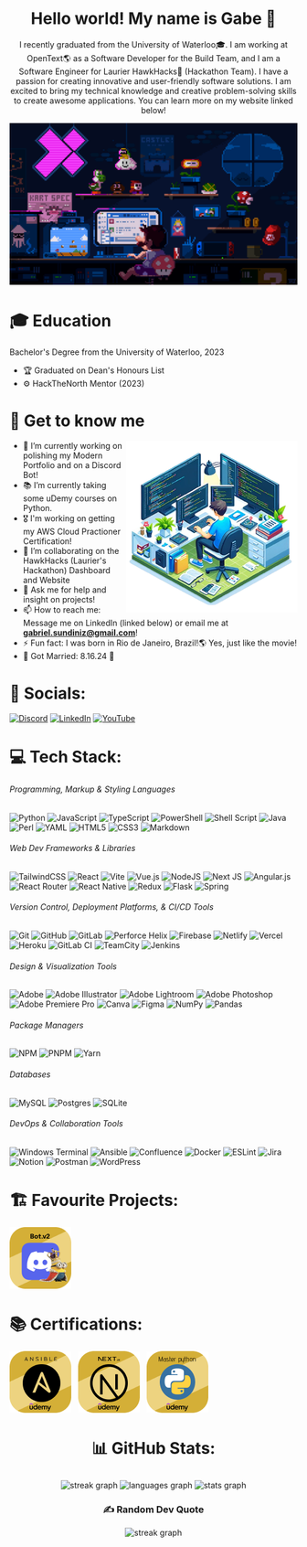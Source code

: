 <h1 align="center">Hello world! My name is Gabe 👋</h1>

<p align="center">I recently graduated from the University of Waterloo🎓. I am working at OpenText🌎 as a Software Developer for the Build Team, and I am a Software Engineer for Laurier HawkHacks🦅 (Hackathon Team). I have a passion for creating innovative and user-friendly software solutions. I am excited to bring my technical knowledge and creative problem-solving skills to create awesome applications. You can learn more on my website linked below!</p>

![Mario GIF](https://github.com/GabeDiniz/GabeDiniz/blob/main/mario.gif)

<!-- <p align="center">
  <a href="https://modern-portfolio-gabediniz.vercel.app/">
    <img src="https://github.com/GabeDiniz/GabeDiniz/blob/main/web-link.png" alt="weblink">
  </a>
</p> -->

# 🎓 Education

Bachelor's Degree from the University of Waterloo, 2023

- 🏆 Graduated on Dean's Honours List
- ⚙️ HackTheNorth Mentor (2023)

# 🤯 Get to know me

<img align="right" src="programmer-bg.png" />

- 🔭 I’m currently working on polishing my Modern Portfolio and on a Discord Bot!
- 📚 I’m currently taking some uDemy courses on Python.
- 🎖️ I'm working on getting my AWS Cloud Practioner Certification!
- 🤝 I’m collaborating on the HawkHacks (Laurier's Hackathon) Dashboard and Website
- 💬 Ask me for help and insight on projects!
- 📫 How to reach me: Message me on LinkedIn (linked below) or email me at **gabriel.sundiniz@gmail.com**!
- ⚡ Fun fact: I was born in Rio de Janeiro, Brazil!🌎 Yes, just like the movie!
- 💍 Got Married: 8.16.24 🥳

# 🤏 Socials:

[![Discord](https://img.shields.io/badge/Discord-%237289DA.svg?logo=discord&logoColor=white)](https://discord.gg/gsdiniz) [![LinkedIn](https://img.shields.io/badge/LinkedIn-%230077B5.svg?logo=linkedin&logoColor=white)](https://linkedin.com/in/https://www.linkedin.com/in/gabrielsdiniz/) [![YouTube](https://img.shields.io/badge/YouTube-%23FF0000.svg?logo=YouTube&logoColor=white)](https://youtube.com/@https://www.youtube.com/channel/UC77dYmtLa0zZ1d9xQU2p1vg)

# 💻 Tech Stack:

<!-- Curious how I did this? I got you ;) Generated using: https://gprm.itsvg.in/ -->

###### Programming, Markup & Styling Languages

![Python](https://img.shields.io/badge/python-3670A0?style=for-the-badge&logo=python&logoColor=ffdd54) ![JavaScript](https://img.shields.io/badge/javascript-%23323330.svg?style=for-the-badge&logo=javascript&logoColor=%23F7DF1E) ![TypeScript](https://img.shields.io/badge/typescript-%23007ACC.svg?style=for-the-badge&logo=typescript&logoColor=white) ![PowerShell](https://img.shields.io/badge/PowerShell-%235391FE.svg?style=for-the-badge&logo=powershell&logoColor=white) ![Shell Script](https://img.shields.io/badge/shell_script-%23121011.svg?style=for-the-badge&logo=gnu-bash&logoColor=white) ![Java](https://img.shields.io/badge/java-%23ED8B00.svg?style=for-the-badge&logo=openjdk&logoColor=white) ![Perl](https://img.shields.io/badge/perl-%2339457E.svg?style=for-the-badge&logo=perl&logoColor=white)
![YAML](https://img.shields.io/badge/yaml-%23ffffff.svg?style=for-the-badge&logo=yaml&logoColor=151515) ![HTML5](https://img.shields.io/badge/html5-%23E34F26.svg?style=for-the-badge&logo=html5&logoColor=white) ![CSS3](https://img.shields.io/badge/css3-%231572B6.svg?style=for-the-badge&logo=css3&logoColor=white) ![Markdown](https://img.shields.io/badge/markdown-%23000000.svg?style=for-the-badge&logo=markdown&logoColor=white)

###### Web Dev Frameworks & Libraries

![TailwindCSS](https://img.shields.io/badge/tailwindcss-%2338B2AC.svg?style=for-the-badge&logo=tailwind-css&logoColor=white) ![React](https://img.shields.io/badge/react-%2320232a.svg?style=for-the-badge&logo=react&logoColor=%2361DAFB) ![Vite](https://img.shields.io/badge/vite-%23646CFF.svg?style=for-the-badge&logo=vite&logoColor=white) ![Vue.js](https://img.shields.io/badge/vue.js-%2335495e.svg?style=for-the-badge&logo=vuedotjs&logoColor=%234FC08D) ![NodeJS](https://img.shields.io/badge/node.js-6DA55F?style=for-the-badge&logo=node.js&logoColor=white) ![Next JS](https://img.shields.io/badge/Next-black?style=for-the-badge&logo=next.js&logoColor=white) ![Angular.js](https://img.shields.io/badge/angular.js-%23E23237.svg?style=for-the-badge&logo=angularjs&logoColor=white) ![React Router](https://img.shields.io/badge/React_Router-CA4245?style=for-the-badge&logo=react-router&logoColor=white) ![React Native](https://img.shields.io/badge/react_native-%2320232a.svg?style=for-the-badge&logo=react&logoColor=%2361DAFB) ![Redux](https://img.shields.io/badge/redux-%23593d88.svg?style=for-the-badge&logo=redux&logoColor=white) ![Flask](https://img.shields.io/badge/flask-%23000.svg?style=for-the-badge&logo=flask&logoColor=white) ![Spring](https://img.shields.io/badge/spring-%236DB33F.svg?style=for-the-badge&logo=spring&logoColor=white)

###### Version Control, Deployment Platforms, & CI/CD Tools

![Git](https://img.shields.io/badge/git-%23F05033.svg?style=for-the-badge&logo=git&logoColor=white) ![GitHub](https://img.shields.io/badge/github-%23121011.svg?style=for-the-badge&logo=github&logoColor=white) ![GitLab](https://img.shields.io/badge/gitlab-%23181717.svg?style=for-the-badge&logo=gitlab&logoColor=white) ![Perforce Helix](https://img.shields.io/badge/-PERFORCE%20HELIX-404040?style=for-the-badge&logo=Perforce&logoColor=white)
![Firebase](https://img.shields.io/badge/firebase-%23039BE5.svg?style=for-the-badge&logo=firebase) ![Netlify](https://img.shields.io/badge/netlify-%23000000.svg?style=for-the-badge&logo=netlify&logoColor=#00C7B7) ![Vercel](https://img.shields.io/badge/vercel-%23000000.svg?style=for-the-badge&logo=vercel&logoColor=white) ![Heroku](https://img.shields.io/badge/heroku-%23430098.svg?style=for-the-badge&logo=heroku&logoColor=white)
![GitLab CI](https://img.shields.io/badge/gitlab%20CI-%23181717.svg?style=for-the-badge&logo=gitlab&logoColor=white) ![TeamCity](https://img.shields.io/badge/teamcity-000000.svg?style=for-the-badge&logo=teamcity&logoColor=white) ![Jenkins](https://img.shields.io/badge/jenkins-%232C5263.svg?style=for-the-badge&logo=jenkins&logoColor=white)

###### Design & Visualization Tools

![Adobe](https://img.shields.io/badge/adobe-%23FF0000.svg?style=for-the-badge&logo=adobe&logoColor=white) ![Adobe Illustrator](https://img.shields.io/badge/adobe%20illustrator-%23FF9A00.svg?style=for-the-badge&logo=adobe%20illustrator&logoColor=white) ![Adobe Lightroom](https://img.shields.io/badge/Adobe%20Lightroom-31A8FF.svg?style=for-the-badge&logo=Adobe%20Lightroom&logoColor=white) ![Adobe Photoshop](https://img.shields.io/badge/adobe%20photoshop-%2331A8FF.svg?style=for-the-badge&logo=adobe%20photoshop&logoColor=white) ![Adobe Premiere Pro](https://img.shields.io/badge/Adobe%20Premiere%20Pro-9999FF.svg?style=for-the-badge&logo=Adobe%20Premiere%20Pro&logoColor=white) ![Canva](https://img.shields.io/badge/Canva-%2300C4CC.svg?style=for-the-badge&logo=Canva&logoColor=white) ![Figma](https://img.shields.io/badge/figma-%23F24E1E.svg?style=for-the-badge&logo=figma&logoColor=white)
![NumPy](https://img.shields.io/badge/numpy-%23013243.svg?style=for-the-badge&logo=numpy&logoColor=white) ![Pandas](https://img.shields.io/badge/pandas-%23150458.svg?style=for-the-badge&logo=pandas&logoColor=white)

###### Package Managers

![NPM](https://img.shields.io/badge/NPM-%23CB3837.svg?style=for-the-badge&logo=npm&logoColor=white) ![PNPM](https://img.shields.io/badge/pnpm-%234a4a4a.svg?style=for-the-badge&logo=pnpm&logoColor=f69220) ![Yarn](https://img.shields.io/badge/yarn-%232C8EBB.svg?style=for-the-badge&logo=yarn&logoColor=white)

###### Databases

![MySQL](https://img.shields.io/badge/mysql-4479A1.svg?style=for-the-badge&logo=mysql&logoColor=white) ![Postgres](https://img.shields.io/badge/postgres-%23316192.svg?style=for-the-badge&logo=postgresql&logoColor=white) ![SQLite](https://img.shields.io/badge/sqlite-%2307405e.svg?style=for-the-badge&logo=sqlite&logoColor=white)

###### DevOps & Collaboration Tools

![Windows Terminal](https://img.shields.io/badge/Windows%20Terminal-%234D4D4D.svg?style=for-the-badge&logo=windows-terminal&logoColor=white) ![Ansible](https://img.shields.io/badge/ansible-%231A1918.svg?style=for-the-badge&logo=ansible&logoColor=white) ![Confluence](https://img.shields.io/badge/confluence-%23172BF4.svg?style=for-the-badge&logo=confluence&logoColor=white) ![Docker](https://img.shields.io/badge/docker-%230db7ed.svg?style=for-the-badge&logo=docker&logoColor=white) ![ESLint](https://img.shields.io/badge/ESLint-4B3263?style=for-the-badge&logo=eslint&logoColor=white) ![Jira](https://img.shields.io/badge/jira-%230A0FFF.svg?style=for-the-badge&logo=jira&logoColor=white) ![Notion](https://img.shields.io/badge/Notion-%23000000.svg?style=for-the-badge&logo=notion&logoColor=white) ![Postman](https://img.shields.io/badge/Postman-FF6C37?style=for-the-badge&logo=postman&logoColor=white) ![WordPress](https://img.shields.io/badge/WordPress-%23117AC9.svg?style=for-the-badge&logo=WordPress&logoColor=white)

# 🏗️ Favourite Projects:

<!-- FORMAT: [![alt-text](imglink - https://github.com/GabeDiniz/GabeDiniz/blob/main/test2.png)](ref-link - https://www.linkedin.com/in/gabrielsdiniz/) -->

[![proj1](https://github.com/GabeDiniz/GabeDiniz/blob/main/projects/proj-botv2.png)](https://github.com/GabeDiniz/discord-bot-v2)&nbsp;

# 📚 Certifications:

[![cert1](https://github.com/GabeDiniz/GabeDiniz/blob/main/certifications/cert-ansible.png)](https://www.linkedin.com/in/gabrielsdiniz/details/certifications/)&nbsp;&nbsp;
[![cert2](https://github.com/GabeDiniz/GabeDiniz/blob/main/certifications/cert-nextjs.png)](https://www.linkedin.com/in/gabrielsdiniz/details/certifications/)&nbsp;&nbsp;
[![cert3](https://github.com/GabeDiniz/GabeDiniz/blob/main/certifications/cert-python.png)](https://www.linkedin.com/in/gabrielsdiniz/details/certifications/)

# <p align="center">📊 GitHub Stats:<p>

<div align="center">
  <img src="https://streak-stats.demolab.com?user=GabeDiniz&locale=en&mode=daily&theme=radical&hide_border=false&border_radius=5&order=3" height="150" alt="streak graph"  />
  <img src="https://github-readme-stats.vercel.app/api/top-langs?username=GabeDiniz&locale=en&hide_title=false&layout=compact&card_width=320&langs_count=6&theme=radical&hide_border=false&order=2&custom_title=My%20addictions..." height="150" alt="languages graph"  />
  <img src="https://github-readme-stats.vercel.app/api?username=GabeDiniz&hide_title=false&hide_rank=true&show_icons=true&include_all_commits=true&count_private=true&disable_animations=false&theme=radical&locale=en&hide_border=false&order=1&custom_title=My%20Github%20Stats" height="150" alt="stats graph"  />
  <!--TROPHIES: <img src="https://github-profile-trophy.vercel.app?username=GabeDiniz&theme=radical&column=-1&row=1&margin-w=8&margin-h=8&no-bg=false&no-frame=false&order=4" height="150" alt="trophy graph"  /> -->
</div>

### <p align="center">✍️ Random Dev Quote<p>

<div align="center">
  <img src="https://quotes-github-readme.vercel.app/api?type=horizontal&theme=radical" height="150" alt="streak graph"  />
</div>
